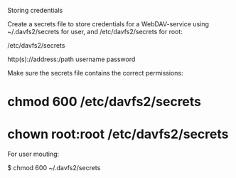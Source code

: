Storing credentials

Create a secrets file to store credentials for a WebDAV-service using ~/.davfs2/secrets for user, and /etc/davfs2/secrets for root:

/etc/davfs2/secrets

http(s)://address:<port>/path username password

Make sure the secrets file contains the correct permissions:

# chmod 600 /etc/davfs2/secrets
# chown root:root /etc/davfs2/secrets

For user mouting:

$ chmod 600 ~/.davfs2/secrets

